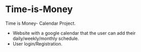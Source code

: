 # Time-is-Money

Time is Money- Calendar Project.

- Website with a google calendar that the user can add their daily/weekly/monthly schedule.
- User login/Registration.
